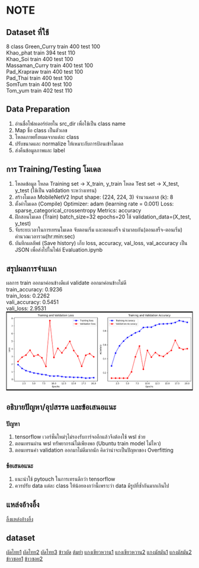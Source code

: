 # NOTE

## Dataset ที่ใช้
8 class
Green_Curry train 400 test 100<br>
Khao_phat train 394 test 110<br>
Khao_Soi  train 400 test 100<br>
Massaman_Curry train 400 test 100<br>
Pad_Krapraw train 400 test 100<br>
Pad_Thai train 400 test 100<br>
SomTum train 400 test 100<br>
Tom_yum train 402 test 110

## Data Preparation
1. อ่านชื่อโฟลเดอร์ย่อยใน src_dir เพื่อใช้เป็น class name
2. Map ชื่อ class เป็นตัวเลข
3. โหลดภาพทั้งหมดจากแต่ละ class
4. ปรับขนาดและ normalize ให้เหมาะกับการป้อนเข้าโมเดล
5. ส่งคืนข้อมูลภาพและ label

## การ Training/Testing โมเดล
1. โหลดข้อมูล
    โหลด Training set → X_train, y_train
    โหลด Test set → X_test, y_test (ใช้เป็น validation ระหว่างเทรน)
2. สร้างโมเดล MobileNetV2
    Input shape: (224, 224, 3)
    จำนวนคลาส (k): 8
3. ตั้งค่าโมเดล (Compile)
    Optimizer: adam (learning rate = 0.001)
    Loss: sparse_categorical_crossentropy
    Metrics: accuracy
4. ฝึกสอนโมเดล (Train)
    batch_size=32
    epochs=20
    ใช้ validation_data=(X_test, y_test)
5. จับระยะเวลาในการเทรนโมเดล
    จับตอนเริ่ม และตอนเสร็จ
    นำมาลบกัน(ตอนเสร็จ-ตอนเริ่ม)
    คำนวณเวลารวม(hr:min:sec)
6. บันทึกผลลัพธ์ (Save history)
    เก็บ loss, accuracy, val_loss, val_accuracy เป็น JSON
    เพื่อส่งไปในไฟล์ Evaluation.ipynb

## สรุปผลการจำแนก
ผลการ train ออกมาค่อนข้างดีแต่ validate ออกมาค่อนข้างไม่ดี<br>
    train_accuracy: 0.9236<br>
    train_loss: 0.2262<br>
    vali_accuracy: 0.5451<br>
    vali_loss: 2.9531<br>
![alt text](image.png)

## อธิบายปัญหา/อุปสรรค และข้อเสนอแนะ
### ปัญหา
1. tensorflow เวอร์ชั่นใหม่ๆไม่รองรับการ์จออีกแล้วจึงต้องใช้ wsl ช่วย
2. ตอนเทรนผ่าน wsl ทรัพยากรณ์ไม่เพียงพอ (Ubuntu train model ไม่ไหว)
3. ตอนเทรนค่า validation ออกมาไม่ดีมากนัก คิดว่าน่าจะเป็นปัญหาของ Overfitting

### ข้อเสนอแนะ
1. แนะนำใช้ pytouch ในการเทรนดีกว่า tensorflow
2. ควรปรับ data แต่ละ class ให้น้อยลงกว่านี้เพราะว่า data มีรูปที่ซ้ำกันมากเกินไป

## แหล่งอ้างอิ้ง
[ลิ้งแหล่งอ้างอิ้ง](https://github.com/kittipat12zxc/Project-CNNs-Group/tree/main/note)

## dataset
[ผัดไทย1](https://universe.roboflow.com/thaifood/thai_food-y98fg/browse?queryText=class%3A%22Thai+Stir-fried+Noodle%22&pageSize=50&startingIndex=0&browseQuery=true)
[ผัดไทย2](https://www.kaggle.com/datasets/sorawitsinlapanurak/top-10-best-rated-thai-food)
[ผัดไทย3](https://universe.roboflow.com/projectwachi/pad-thai-b68nq/dataset/1)
[ข้าวผัด](https://www.kaggle.com/datasets/sorawitsinlapanurak/top-10-best-rated-thai-food)
[ต้มยำ](https://www.kaggle.com/datasets/sorawitsinlapanurak/top-10-best-rated-thai-food)
[แกงเขียวหวาน1](https://www.kaggle.com/datasets/sorawitsinlapanurak/top-10-best-rated-thai-food/data)
[แกงเขียวหวาน2](https://universe.roboflow.com/food-buddy/thai-food-csvmo)
[แกงมัสมัน1](https://universe.roboflow.com/food-zndig/chicken-curry-iv85w)
[แกงมัสมัน2](https://universe.roboflow.com/james-vv9va/curry-cimej)
[ข้าวซอย1](https://universe.roboflow.com/test-xszsk/khao-soi)
[ข้าวซอย2](https://universe.roboflow.com/projectwachi/khao-soi-qdige)